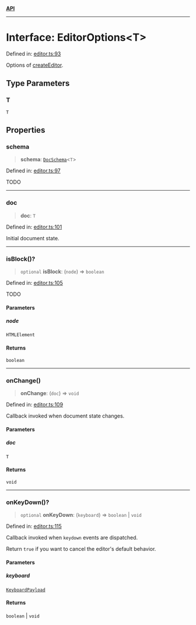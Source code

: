 [**API**](../API.md)

***

# Interface: EditorOptions\<T\>

Defined in: [editor.ts:93](https://github.com/inokawa/edix/blob/17eb027c6558be0f6b434fe5269f1a66a1077362/src/editor.ts#L93)

Options of [createEditor](../functions/createEditor.md).

## Type Parameters

### T

`T`

## Properties

### schema

> **schema**: [`DocSchema`](DocSchema.md)\<`T`\>

Defined in: [editor.ts:97](https://github.com/inokawa/edix/blob/17eb027c6558be0f6b434fe5269f1a66a1077362/src/editor.ts#L97)

TODO

***

### doc

> **doc**: `T`

Defined in: [editor.ts:101](https://github.com/inokawa/edix/blob/17eb027c6558be0f6b434fe5269f1a66a1077362/src/editor.ts#L101)

Initial document state.

***

### isBlock()?

> `optional` **isBlock**: (`node`) => `boolean`

Defined in: [editor.ts:105](https://github.com/inokawa/edix/blob/17eb027c6558be0f6b434fe5269f1a66a1077362/src/editor.ts#L105)

TODO

#### Parameters

##### node

`HTMLElement`

#### Returns

`boolean`

***

### onChange()

> **onChange**: (`doc`) => `void`

Defined in: [editor.ts:109](https://github.com/inokawa/edix/blob/17eb027c6558be0f6b434fe5269f1a66a1077362/src/editor.ts#L109)

Callback invoked when document state changes.

#### Parameters

##### doc

`T`

#### Returns

`void`

***

### onKeyDown()?

> `optional` **onKeyDown**: (`keyboard`) => `boolean` \| `void`

Defined in: [editor.ts:115](https://github.com/inokawa/edix/blob/17eb027c6558be0f6b434fe5269f1a66a1077362/src/editor.ts#L115)

Callback invoked when `keydown` events are dispatched.

Return `true` if you want to cancel the editor's default behavior.

#### Parameters

##### keyboard

[`KeyboardPayload`](../type-aliases/KeyboardPayload.md)

#### Returns

`boolean` \| `void`
